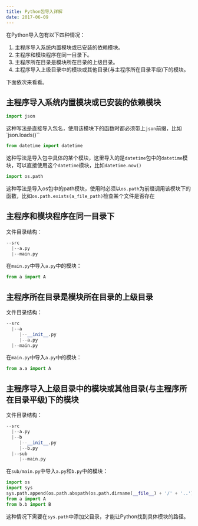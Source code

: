 ```yaml
---
title: Python包导入详解
date: 2017-06-09
---
```


在Python导入包有以下四种情况：

1. 主程序导入系统内置模块或已安装的依赖模块。
2. 主程序和模块程序在同一目录下。
3. 主程序所在目录是模块所在目录的上级目录。
4. 主程序导入上级目录中的模块或其他目录(与主程序所在目录平级)下的模块。

下面依次来看看。

## 主程序导入系统内置模块或已安装的依赖模块

```python
import json
```

这种写法是直接导入包名，使用该模块下的函数时都必须带上`json`前缀，比如`json.loads()``

```python
from datetime import datetime
```

这种写法是导入包中具体的某个模块，这里导入的是`datetime`包中的`datetime`模块，可以直接使用这个`datetime`模块，比如`datetime.now()`

```python
import os.path
```

这种写法是导入os包中的path模块，使用时必须以`os.path`为前缀调用该模块下的函数，比如`os.path.exists(a_file_path)`检查某个文件是否存在

## 主程序和模块程序在同一目录下

文件目录结构：

```python
--src
  |--a.py
  |--main.py
```

在`main.py`中导入`a.py`中的模块：

```python
from a import A
```

## 主程序所在目录是模块所在目录的上级目录

文件目录结构：

```python
--src
  |--a
     |--__init__.py
     |--a.py
  |--main.py
```

在`main.py`中导入`a.py`中的模块：

```python
from a.a import A
```

## 主程序导入上级目录中的模块或其他目录(与主程序所在目录平级)下的模块

文件目录结构：

```python
--src
  |--a.py
  |--b
     |--__init__.py
     |--b.py
  |--sub
     |--main.py
```

在`sub/main.py`中导入`a.py`和`b.py`中的模块：

```Python
import os
import sys
sys.path.append(os.path.abspath(os.path.dirname(__file__) + '/' + '..'))
from a import A
from b.b import B
```

这种情况下需要在`sys.path`中添加父目录，才能让Python找到具体模块的路径。
